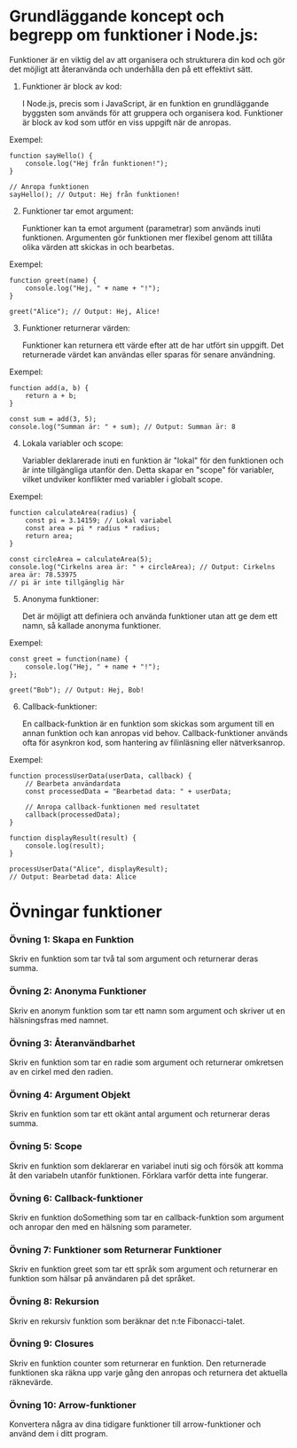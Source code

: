 # Grundläggande koncept och begrepp om funktioner i Node.js:
Funktioner är en viktig del av att organisera och strukturera din kod och gör det möjligt att återanvända och underhålla den på ett effektivt sätt.

1. Funktioner är block av kod:

    I Node.js, precis som i JavaScript, är en funktion en grundläggande byggsten som används för att gruppera och organisera kod.
    Funktioner är block av kod som utför en viss uppgift när de anropas.

Exempel:


    function sayHello() {
        console.log("Hej från funktionen!");
    }

    // Anropa funktionen
    sayHello(); // Output: Hej från funktionen!

2. Funktioner tar emot argument:

    Funktioner kan ta emot argument (parametrar) som används inuti funktionen.
    Argumenten gör funktionen mer flexibel genom att tillåta olika värden att skickas in och bearbetas.

Exempel:


    function greet(name) {
        console.log("Hej, " + name + "!");
    }

    greet("Alice"); // Output: Hej, Alice!

3. Funktioner returnerar värden:

    Funktioner kan returnera ett värde efter att de har utfört sin uppgift.
    Det returnerade värdet kan användas eller sparas för senare användning.

Exempel:


    function add(a, b) {
        return a + b;
    }

    const sum = add(3, 5);
    console.log("Summan är: " + sum); // Output: Summan är: 8

4. Lokala variabler och scope:

    Variabler deklarerade inuti en funktion är "lokal" för den funktionen och är inte tillgängliga utanför den.
    Detta skapar en "scope" för variabler, vilket undviker konflikter med variabler i globalt scope.

Exempel:

    function calculateArea(radius) {
        const pi = 3.14159; // Lokal variabel
        const area = pi * radius * radius;
        return area;
    }

    const circleArea = calculateArea(5);
    console.log("Cirkelns area är: " + circleArea); // Output: Cirkelns area är: 78.53975
    // pi är inte tillgänglig här

5. Anonyma funktioner:

    Det är möjligt att definiera och använda funktioner utan att ge dem ett namn, så kallade anonyma funktioner.

Exempel:

    const greet = function(name) {
        console.log("Hej, " + name + "!");
    };

    greet("Bob"); // Output: Hej, Bob!

6. Callback-funktioner:

    En callback-funktion är en funktion som skickas som argument till en annan funktion och kan anropas vid behov.
    Callback-funktioner används ofta för asynkron kod, som hantering av filinläsning eller nätverksanrop.

Exempel:

    function processUserData(userData, callback) {
        // Bearbeta användardata
        const processedData = "Bearbetad data: " + userData;
        
        // Anropa callback-funktionen med resultatet
        callback(processedData);
    }

    function displayResult(result) {
        console.log(result);
    }

    processUserData("Alice", displayResult);
    // Output: Bearbetad data: Alice





# Övningar funktioner

### Övning 1: Skapa en Funktion
Skriv en funktion som tar två tal som argument och returnerar deras summa.

### Övning 2: Anonyma Funktioner
Skriv en anonym funktion som tar ett namn som argument och skriver ut en hälsningsfras med namnet.

### Övning 3: Återanvändbarhet
Skriv en funktion som tar en radie som argument och returnerar omkretsen av en cirkel med den radien.

### Övning 4: Argument Objekt
Skriv en funktion som tar ett okänt antal argument och returnerar deras summa.

### Övning 5: Scope
Skriv en funktion som deklarerar en variabel inuti sig och försök att komma åt den variabeln utanför funktionen. Förklara varför detta inte fungerar.

### Övning 6: Callback-funktioner
Skriv en funktion doSomething som tar en callback-funktion som argument och anropar den med en hälsning som parameter.

### Övning 7: Funktioner som Returnerar Funktioner
Skriv en funktion greet som tar ett språk som argument och returnerar en funktion som hälsar på användaren på det språket.

### Övning 8: Rekursion
Skriv en rekursiv funktion som beräknar det n:te Fibonacci-talet.

### Övning 9: Closures
Skriv en funktion counter som returnerar en funktion. Den returnerade funktionen ska räkna upp varje gång den anropas och returnera det aktuella räknevärde.

### Övning 10: Arrow-funktioner
Konvertera några av dina tidigare funktioner till arrow-funktioner och använd dem i ditt program.

